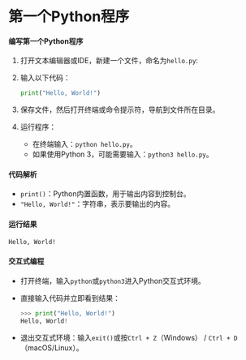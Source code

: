 # 第一个Python程序

#### 编写第一个Python程序

1. 打开文本编辑器或IDE，新建一个文件，命名为`hello.py`:

2. 输入以下代码：

   ```python
   print("Hello, World!")
   ```

3. 保存文件，然后打开终端或命令提示符，导航到文件所在目录。

4. 运行程序：

   - 在终端输入：`python hello.py`。
   - 如果使用Python 3，可能需要输入：`python3 hello.py`。

#### **代码解析**

- `print()`：Python内置函数，用于输出内容到控制台。
- `"Hello, World!"`：字符串，表示要输出的内容。

#### **运行结果**

```bash
Hello, World!
```

#### **交互式编程**

- 打开终端，输入`python`或`python3`进入Python交互式环境。

- 直接输入代码并立即看到结果：

  ```python
  >>> print("Hello, World!")
  Hello, World!
  ```
  
- 退出交互式环境：输入`exit()`或按`Ctrl + Z`（Windows） / `Ctrl + D`（macOS/Linux）。